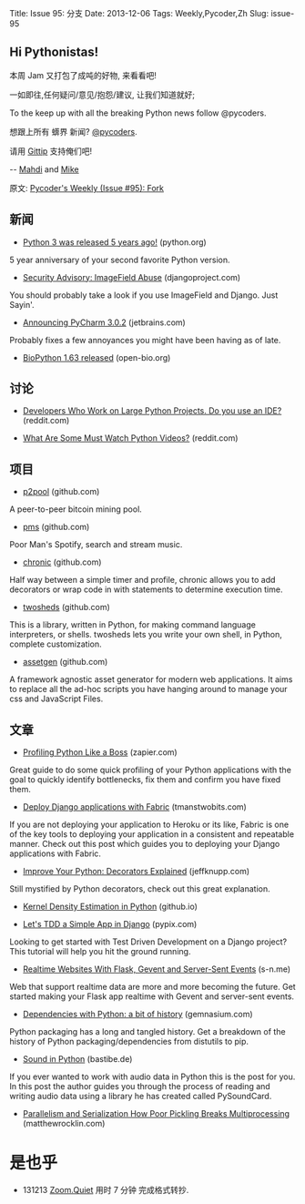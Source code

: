 Title: Issue 95: 分支 
Date: 2013-12-06 
Tags: Weekly,Pycoder,Zh 
Slug: issue-95 
## Hi Pythonistas!

本周 Jam 又打包了成吨的好物, 来看看吧!
 
一如即往,任何疑问/意见/抱怨/建议,
让我们知道就好;

 

To the  keep up with all the breaking Python news follow @pycoders. 
 
想跟上所有 蠎界 新闻?
 [@pycoders](http://twitter.com/pycoders).

请用
[Gittip](https://www.gittip.com/PycodersWeekly)
支持俺们吧!

--
[Mahdi](https://twitter.com/#!/myusuf3) and [Mike](https://twitter.com/#!/mgrouchy)

原文: [Pycoder's Weekly (Issue #95): Fork](http://eepurl.com/Kfx3j)

## 新闻
 
- [Python 3 was released 5 years ago!](https://mail.python.org/pipermail/python-dev/2013-December/130673.html) (python.org)

5 year anniversary of your second favorite Python version.
 

- [Security Advisory: ImageField Abuse](https://www.djangoproject.com/weblog/2013/dec/02/image-field-advisory/) (djangoproject.com)

You should probably take a look if you use ImageField and Django. Just Sayin'.
 

- [Announcing PyCharm 3.0.2](http://blog.jetbrains.com/pycharm/2013/12/announcing-pycharm-3-0-2/) (jetbrains.com)

Probably fixes a few annoyances you might have been having as of late.
 

- [BioPython 1.63 released](http://news.open-bio.org/news/2013/12/biopython-1-63-released/) (open-bio.org)
 

## 讨论
- [Developers Who Work on Large Python Projects. Do you use an IDE?](http://www.reddit.com/r/Python/comments/1rttk6/devs_who_work_on_large_projects_do_you_use_an_ide/) (reddit.com)
 

- [What Are Some Must Watch Python Videos?](http://www.reddit.com/r/Python/comments/1rs7ub/what_are_some_mustwatch_python_videos/) (reddit.com)


## 项目

- [p2pool](https://github.com/forrestv/p2pool) (github.com)

A peer-to-peer bitcoin mining pool.

 

- [pms](https://github.com/np1/pms) (github.com)

Poor Man's Spotify, search and stream music.

 

- [chronic](https://github.com/davidcrawford/chronic) (github.com)

Half way between a simple timer and profile, chronic allows you to add decorators or wrap code in with statements to determine execution time.

 

- [twosheds](https://github.com/Ceasar/twosheds/) (github.com)

This is a library, written in Python, for making command language interpreters, or shells. twosheds lets you write your own shell, in Python, complete customization.

 

- [assetgen](https://github.com/tav/assetgen) (github.com)

A framework agnostic asset generator for modern web applications. It aims to replace all the ad-hoc scripts you have hanging around to manage your css and JavaScript Files.





## 文章


- [Profiling Python Like a Boss](https://zapier.com/engineering/profiling-python-boss/) (zapier.com)

Great guide to do some quick profiling of your Python applications with the goal to quickly identify bottlenecks, fix them and confirm you have fixed them.
 

- [Deploy Django applications with Fabric](http://tmanstwobits.com/deploy-django-applications-with-fabric.html) (tmanstwobits.com)

If you are not deploying your application to Heroku or its like, Fabric is one of the key tools to deploying your application in a consistent and repeatable manner. Check out this post which guides you to deploying your Django applications with Fabric.
 
- [Improve Your Python: Decorators Explained](http://www.jeffknupp.com/blog/2013/11/29/improve-your-python-decorators-explained/)
 (jeffknupp.com)

Still mystified by Python decorators, check out this great explanation.
 

- [Kernel Density Estimation in Python](http://jakevdp.github.io/blog/2013/12/01/kernel-density-estimation/) (github.io)
 

- [Let's TDD a Simple App in Django](http://pypix.com/django/tdd-in-django/) (pypix.com)

Looking to get started with Test Driven Development on a Django project? This tutorial will help you hit the ground running.
 

- [Realtime Websites With Flask, Gevent and Server-Sent Events](https://s-n.me/blog/2012/10/16/realtime-websites-with-flask/) (s-n.me)

Web that support realtime data are more and more becoming the future. Get started making your Flask app realtime with Gevent and server-sent events.
 
- [Dependencies with Python: a bit of history](http://blog.gemnasium.com/post/68876047695/dependencies-with-python-a-bit-of-history) (gemnasium.com)

Python packaging has a long and tangled history. Get a breakdown of the history of Python packaging/dependencies from distutils to pip.
 
- [Sound in Python](http://bastibe.de/2013-11-27-audio-in-python.html) (bastibe.de)

If you ever wanted to work with audio data in Python this is the post for you. In this post the author guides you through the process of reading and writing audio data using a library he has created called PySoundCard.


- [Parallelism and Serialization How Poor Pickling Breaks Multiprocessing](http://matthewrocklin.com/blog/work/2013/12/05/Parallelism-and-Serialization/) (matthewrocklin.com)

# 是也乎

- 131213 [Zoom.Quiet](http://zoomquiet.org/) 用时 7 分钟 完成格式转抄.
 
